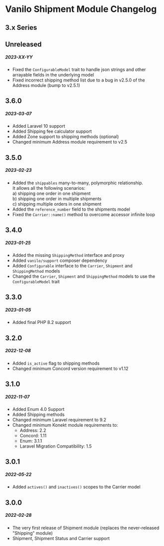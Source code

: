 # Vanilo Shipment Module Changelog

## 3.x Series

## Unreleased
##### 2023-XX-YY

- Fixed the `ConfigurableModel` trait to handle json strings and other arrayable fields in the underlying model
- Fixed incorrect shipping method list due to a bug in v2.5.0 of the Address module (bump to v2.5.1)

## 3.6.0
##### 2023-03-07

- Added Laravel 10 support
- Added Shipping fee calculator support
- Added Zone support to shipping methods (optional)
- Changed minimum Address module requirement to v2.5

## 3.5.0
##### 2023-02-23

- Added the `shippables` many-to-many, polymorphic relationship.  
  It allows all the following scenarios:  
    a) shipping one order in one shipment  
    b) shipping one order in multiple shipments  
    c) shipping multiple orders in one shipment  
- Added the `reference_number` field to the shipments model
- Fixed the `Carrier::name()` method to overcome accessor infinite loop

## 3.4.0
##### 2023-01-25

- Added the missing `ShippingMethod` interface and proxy
- Added `vanilo/support` composer dependency
- Added `Configurable` interface to the `Carrier`, `Shipment` and `ShippingMethod` models
- Changed the `Carrier`, `Shipment` and `ShippingMethod` models to use the `ConfigurableModel` trait

## 3.3.0
##### 2023-01-05

- Added final PHP 8.2 support

## 3.2.0
##### 2022-12-08

- Added `is_active` flag to shipping methods
- Changed minimum Concord version requirement to v1.12

## 3.1.0
##### 2022-11-07

- Added Enum 4.0 Support
- Added Shipping methods
- Changed minimum Laravel requirement to 9.2
- Changed minimum Konekt module requirements to:
    - Address: 2.2
    - Concord: 1.11
    - Enum: 3.1.1
    - Laravel Migration Compatibility: 1.5

## 3.0.1
##### 2022-05-22

- Added `actives()` and `inactives()` scopes to the Carrier model

## 3.0.0
##### 2022-02-28

- The very first release of Shipment module (replaces the never-released "Shipping" module)
- Shipment, Shipment Status and Carrier support
